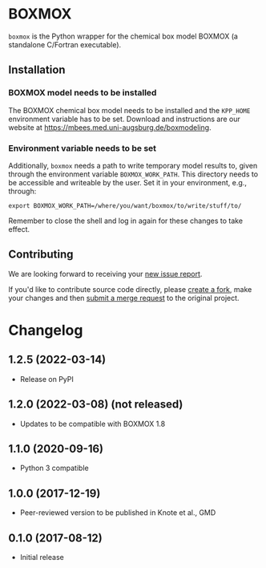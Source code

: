 # BOXMOX

``boxmox`` is the Python wrapper for the chemical box model BOXMOX (a standalone
C/Fortran executable).

## Installation

### BOXMOX model needs to be installed

The BOXMOX chemical box model needs to be installed and the ``KPP_HOME`` environment variable has to be set. Download and instructions are our website at https://mbees.med.uni-augsburg.de/boxmodeling.

### Environment variable needs to be set

Additionally, ``boxmox`` needs a path to write temporary model results
to, given through the environment variable ``BOXMOX_WORK_PATH``. This directory needs to be accessible and writeable by the user. Set it in your environment, e.g., through:

```
export BOXMOX_WORK_PATH=/where/you/want/boxmox/to/write/stuff/to/
```

Remember to close the shell and log in again for these changes to take effect.

## Contributing

We are looking forward to receiving your [new issue report](https://mbees.med.uni-augsburg.de/gitlab/mbees/boxmox_pypackage/-/issues/new).

If you'd like to contribute source code directly, please [create a fork](https://mbees.med.uni-augsburg.de/gitlab/mbees/boxmox_pypackage),
make your changes and then [submit a merge request](https://mbees.med.uni-augsburg.de/gitlab/mbees/boxmox_pypackage/-/merge_requests/new) to the original project.

# Changelog

## 1.2.5 (2022-03-14)

- Release on PyPI

## 1.2.0 (2022-03-08) (not released)

- Updates to be compatible with BOXMOX 1.8

## 1.1.0 (2020-09-16)

- Python 3 compatible 

## 1.0.0 (2017-12-19)

- Peer-reviewed version to be published in Knote et al., GMD

## 0.1.0 (2017-08-12)

- Initial release
